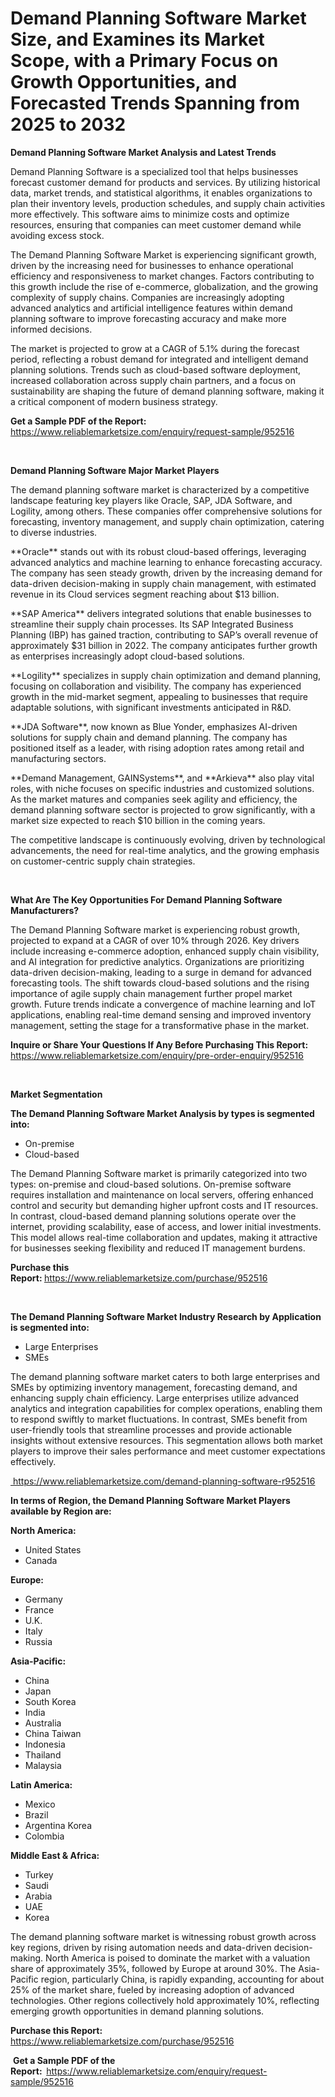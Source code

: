 <p><h1>Demand Planning Software Market Size, and Examines its Market Scope, with a Primary Focus on Growth Opportunities, and Forecasted Trends Spanning from 2025 to 2032</h1></p><p><strong>Demand Planning Software Market Analysis and Latest Trends</strong></p>
<p><p>Demand Planning Software is a specialized tool that helps businesses forecast customer demand for products and services. By utilizing historical data, market trends, and statistical algorithms, it enables organizations to plan their inventory levels, production schedules, and supply chain activities more effectively. This software aims to minimize costs and optimize resources, ensuring that companies can meet customer demand while avoiding excess stock.</p><p>The Demand Planning Software Market is experiencing significant growth, driven by the increasing need for businesses to enhance operational efficiency and responsiveness to market changes. Factors contributing to this growth include the rise of e-commerce, globalization, and the growing complexity of supply chains. Companies are increasingly adopting advanced analytics and artificial intelligence features within demand planning software to improve forecasting accuracy and make more informed decisions.</p><p>The market is projected to grow at a CAGR of 5.1% during the forecast period, reflecting a robust demand for integrated and intelligent demand planning solutions. Trends such as cloud-based software deployment, increased collaboration across supply chain partners, and a focus on sustainability are shaping the future of demand planning software, making it a critical component of modern business strategy.</p></p>
<p><strong>Get a Sample PDF of the Report:&nbsp;</strong> <a href="https://www.reliablemarketsize.com/enquiry/request-sample/952516?utm_campaign=3017&utm_medium=2&utm_source=Github&utm_content=ia&utm_term=17042025&utm_id=demand-planning-software">https://www.reliablemarketsize.com/enquiry/request-sample/952516</a></p>
<p>&nbsp;</p>
<p><strong>Demand Planning Software Major Market Players</strong></p>
<p><p>The demand planning software market is characterized by a competitive landscape featuring key players like Oracle, SAP, JDA Software, and Logility, among others. These companies offer comprehensive solutions for forecasting, inventory management, and supply chain optimization, catering to diverse industries.</p><p>**Oracle** stands out with its robust cloud-based offerings, leveraging advanced analytics and machine learning to enhance forecasting accuracy. The company has seen steady growth, driven by the increasing demand for data-driven decision-making in supply chain management, with estimated revenue in its Cloud services segment reaching about $13 billion.</p><p>**SAP America** delivers integrated solutions that enable businesses to streamline their supply chain processes. Its SAP Integrated Business Planning (IBP) has gained traction, contributing to SAP’s overall revenue of approximately $31 billion in 2022. The company anticipates further growth as enterprises increasingly adopt cloud-based solutions.</p><p>**Logility** specializes in supply chain optimization and demand planning, focusing on collaboration and visibility. The company has experienced growth in the mid-market segment, appealing to businesses that require adaptable solutions, with significant investments anticipated in R&D.</p><p>**JDA Software**, now known as Blue Yonder, emphasizes AI-driven solutions for supply chain and demand planning. The company has positioned itself as a leader, with rising adoption rates among retail and manufacturing sectors.</p><p>**Demand Management, GAINSystems**, and **Arkieva** also play vital roles, with niche focuses on specific industries and customized solutions. As the market matures and companies seek agility and efficiency, the demand planning software sector is projected to grow significantly, with a market size expected to reach $10 billion in the coming years.</p><p>The competitive landscape is continuously evolving, driven by technological advancements, the need for real-time analytics, and the growing emphasis on customer-centric supply chain strategies.</p></p>
<p>&nbsp;</p>
<p><strong>What Are The Key Opportunities For Demand Planning Software Manufacturers?</strong></p>
<p><p>The Demand Planning Software market is experiencing robust growth, projected to expand at a CAGR of over 10% through 2026. Key drivers include increasing e-commerce adoption, enhanced supply chain visibility, and AI integration for predictive analytics. Organizations are prioritizing data-driven decision-making, leading to a surge in demand for advanced forecasting tools. The shift towards cloud-based solutions and the rising importance of agile supply chain management further propel market growth. Future trends indicate a convergence of machine learning and IoT applications, enabling real-time demand sensing and improved inventory management, setting the stage for a transformative phase in the market.</p></p>
<p><strong>Inquire or Share Your Questions If Any Before Purchasing This Report:</strong> <a href="https://www.reliablemarketsize.com/enquiry/pre-order-enquiry/952516?utm_campaign=3017&utm_medium=2&utm_source=Github&utm_content=ia&utm_term=17042025&utm_id=demand-planning-software">https://www.reliablemarketsize.com/enquiry/pre-order-enquiry/952516</a></p>
<p>&nbsp;</p>
<p><strong>Market Segmentation</strong></p>
<p><strong>The Demand Planning Software Market Analysis by types is segmented into:</strong></p>
<p><ul><li>On-premise</li><li>Cloud-based</li></ul></p>
<p><p>The Demand Planning Software market is primarily categorized into two types: on-premise and cloud-based solutions. On-premise software requires installation and maintenance on local servers, offering enhanced control and security but demanding higher upfront costs and IT resources. In contrast, cloud-based demand planning solutions operate over the internet, providing scalability, ease of access, and lower initial investments. This model allows real-time collaboration and updates, making it attractive for businesses seeking flexibility and reduced IT management burdens.</p></p>
<p><strong>Purchase this Report:&nbsp;</strong><a href="https://www.reliablemarketsize.com/purchase/952516?utm_campaign=3017&utm_medium=2&utm_source=Github&utm_content=ia&utm_term=17042025&utm_id=demand-planning-software">https://www.reliablemarketsize.com/purchase/952516</a></p>
<p>&nbsp;</p>
<p><strong>The Demand Planning Software Market Industry Research by Application is segmented into:</strong></p>
<p><ul><li>Large Enterprises</li><li>SMEs</li></ul></p>
<p><p>The demand planning software market caters to both large enterprises and SMEs by optimizing inventory management, forecasting demand, and enhancing supply chain efficiency. Large enterprises utilize advanced analytics and integration capabilities for complex operations, enabling them to respond swiftly to market fluctuations. In contrast, SMEs benefit from user-friendly tools that streamline processes and provide actionable insights without extensive resources. This segmentation allows both market players to improve their sales performance and meet customer expectations effectively.</p></p>
<p><a href="https://www.reliablemarketsize.com/demand-planning-software-r952516?utm_campaign=3017&utm_medium=2&utm_source=Github&utm_content=ia&utm_term=17042025&utm_id=demand-planning-software">&nbsp;https://www.reliablemarketsize.com/demand-planning-software-r952516</a></p>
<p><strong>In terms of Region, the Demand Planning Software Market Players available by Region are:</strong></p>
<p>
    <p> <strong> North America: </strong>
        <ul>
            <li>United States</li>
            <li>Canada</li>
        </ul>
        </p> 
    <p> <strong> Europe: </strong>
        <ul>
            <li>Germany</li>
            <li>France</li>
            <li>U.K.</li>
            <li>Italy</li>
            <li>Russia</li>
        </ul>
        </p> 
    <p> <strong> Asia-Pacific: </strong>
        <ul>
            <li>China</li>
            <li>Japan</li>
            <li>South Korea</li>
            <li>India</li>
            <li>Australia</li>
            <li>China Taiwan</li>
            <li>Indonesia</li>
            <li>Thailand</li>
            <li>Malaysia</li>
        </ul>
        </p> 
    <p> <strong> Latin America: </strong>
        <ul>
            <li>Mexico</li>
            <li>Brazil</li>
            <li>Argentina Korea</li>
            <li>Colombia</li>
        </ul>
        </p> 
    <p> <strong> Middle East & Africa: </strong>
        <ul>
            <li>Turkey</li>
            <li>Saudi</li>
            <li>Arabia</li>
            <li>UAE</li>
            <li>Korea</li>
        </ul>
    </p>
    </p>
<p><p>The demand planning software market is witnessing robust growth across key regions, driven by rising automation needs and data-driven decision-making. North America is poised to dominate the market with a valuation share of approximately 35%, followed by Europe at around 30%. The Asia-Pacific region, particularly China, is rapidly expanding, accounting for about 25% of the market share, fueled by increasing adoption of advanced technologies. Other regions collectively hold approximately 10%, reflecting emerging growth opportunities in demand planning solutions.</p></p>
<p><strong>Purchase this Report: </strong><a href="https://www.reliablemarketsize.com/purchase/952516?utm_campaign=3017&utm_medium=2&utm_source=Github&utm_content=ia&utm_term=17042025&utm_id=demand-planning-software">https://www.reliablemarketsize.com/purchase/952516</a></p>
<p>&nbsp;<strong>Get a Sample PDF of the Report:&nbsp;&nbsp;</strong><a href="https://www.reliablemarketsize.com/enquiry/request-sample/952516?utm_campaign=3017&utm_medium=2&utm_source=Github&utm_content=ia&utm_term=17042025&utm_id=demand-planning-software">https://www.reliablemarketsize.com/enquiry/request-sample/952516</a></p>
<p><strong></strong></p>
<p><p></p><p></p><p></p></p>